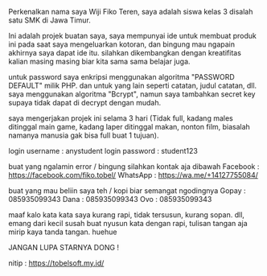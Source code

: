 Perkenalkan nama saya Wiji Fiko Teren, saya adalah siswa kelas 3 disalah satu SMK di Jawa Timur.

Ini adalah projek buatan saya, saya mempunyai ide untuk membuat produk ini pada saat saya mengeluarkan kotoran, dan bingung mau ngapain akhirnya saya dapat ide itu. silahkan dikembangkan dengan kreatifitas kalian masing masing biar kita sama sama belajar juga.

untuk password saya enkripsi menggunakan algoritma "PASSWORD DEFAULT" milik PHP.
dan untuk yang lain seperti catatan, judul catatan, dll. saya menggunakan algoritma "Bcrypt", namun saya tambahkan secret key supaya tidak dapat di decrypt dengan mudah.

saya mengerjakan projek ini selama 3 hari (Tidak full, kadang males ditinggal main game, kadang laper ditinggal makan, nonton film, biasalah namanya manusia gak bisa full buat 1 tujuan).

login username : anystudent
login password : student123

buat yang ngalamin error / bingung silahkan kontak aja dibawah
Facebook : https://facebook.com/fiko.tobel/
WhatsApp : https://wa.me/+14127755084/

buat yang mau beliin saya teh / kopi biar semangat ngodingnya
Gopay : 085935099343
Dana : 085935099343
Ovo : 085935099343

maaf kalo kata kata saya kurang rapi, tidak tersusun, kurang sopan. dll, emang dari kecil susah buat nyusun kata dengan rapi, tulisan tangan aja mirip kaya tanda tangan. huehue

JANGAN LUPA STARNYA DONG !

nitip : https://tobelsoft.my.id/
